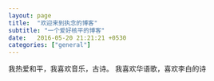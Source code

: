 ```yaml
---
layout: page
title:  "欢迎来到执念的博客"
subtitle: "一个爱好核平的博客"
date:   2016-05-20 21:21:21 +0530
categories: ["general"]
---
```

我热爱和平，我喜欢音乐，古诗。
我喜欢华语歌，喜欢李白的诗

[jekyll-docs]: http://jekyllrb.com/docs/home
[jekyll-gh]:   https://github.com/jekyll/jekyll
[jekyll-talk]: https://talk.jekyllrb.com/
